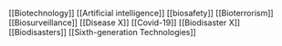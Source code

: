 [[Biotechnology]]
[[Artificial intelligence]]
[[biosafety]]
[[Bioterrorism]]
[[Biosurveillance]]
[[Disease X]]
[[Covid-19]]
[[Biodisaster X]]
[[Biodisasters]]
[[Sixth-generation Technologies]]
